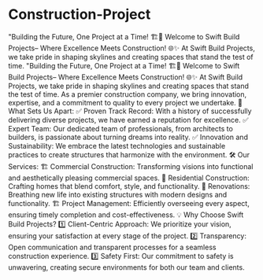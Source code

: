 # Construction-Project
"Building the Future, One Project at a Time! 🏗️💼 Welcome to Swift Build Projects– Where Excellence Meets Construction! 🌐✨ At Swift Build Projects, we take pride in shaping skylines and creating spaces that stand the test of time. 
"Building the Future, One Project at a Time! 🏗️💼
Welcome to Swift Build Projects– Where Excellence Meets Construction! 🌐✨
At Swift Build Projects, we take pride in shaping skylines and creating spaces that stand the test of time. As a premier construction company, we bring innovation, expertise, and a commitment to quality to every project we undertake.
🏢 What Sets Us Apart:
✅ Proven Track Record: With a history of successfully delivering diverse projects, we have earned a reputation for excellence.
✅ Expert Team: Our dedicated team of professionals, from architects to builders, is passionate about turning dreams into reality.
✅ Innovation and Sustainability: We embrace the latest technologies and sustainable practices to create structures that harmonize with the environment.
🛠️ Our Services:
🏗️ Commercial Construction: Transforming visions into functional and aesthetically pleasing commercial spaces.
🏡 Residential Construction: Crafting homes that blend comfort, style, and functionality.
🏢 Renovations: Breathing new life into existing structures with modern designs and functionality.
🏗️ Project Management: Efficiently overseeing every aspect, ensuring timely completion and cost-effectiveness.
💡 Why Choose Swift Build Projects?
1️⃣ Client-Centric Approach: We prioritize your vision, ensuring your satisfaction at every stage of the project.
2️⃣ Transparency: Open communication and transparent processes for a seamless construction experience.
3️⃣ Safety First: Our commitment to safety is unwavering, creating secure environments for both our team and clients.
